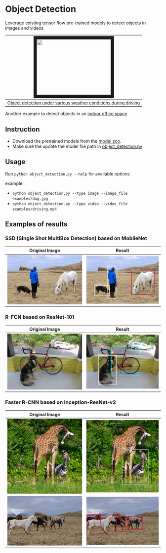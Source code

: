 # Object Detection

Leverage existing tensor flow pre-trained models to detect objects in images and videos

|<a href="http://www.youtube.com/watch?feature=player_embedded&v=q2LmRzr0GHk" target="_blank"><img src="http://img.youtube.com/vi/q2LmRzr0GHk/0.jpg" width="240" height="180" border="10" /></a>|
|---|
|[Object detection under various weather conditions during driving](https://youtu.be/q2LmRzr0GHk)|

Another example to detect objects in an [indoor office space](https://vimeo.com/247742070)

## Instruction

* Download the pretrained models from the [model zoo](https://github.com/tensorflow/models/blob/master/research/object_detection/g3doc/detection_model_zoo.md).
* Make sure the update the model file path in [object_detection.py](https://github.com/garygangwu/object_detection_lab/blob/master/object_detection.py)

## Usage

Run `python object_detection.py --help` for available options

example: 
* `python object_detection.py --type image --image_file examples/dog.jpg`
* `python object_detection.py --type video --video_file examples/driving.mp4`

## Examples of results

### SSD (Single Shot MultiBox Detection) based on MobileNet
|Original Image|Result|
|:---:|:---:|
|<img src="examples/person.jpg"/>|<img src="output/person.png"/>|

### R-FCN based on ResNet-101
|Original Image|Result|
|:---:|:---:|
|<img src="examples/dog.jpg"/>|<img src="output/dog.png"/>|

### Faster R-CNN based on Inception-ResNet-v2
|Original Image|Result|
|:---:|:---:|
|<img src="examples/giraffe.jpg"/>|<img src="output/giraffe.png"/>|
|<img src="examples/horses.jpg"/>|<img src="output/horses.png"/>|
